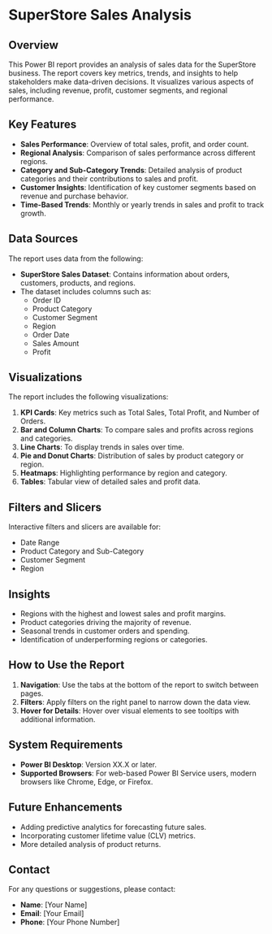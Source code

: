 # SuperStore Sales Analysis

## Overview
This Power BI report provides an analysis of sales data for the SuperStore business. The report covers key metrics, trends, and insights to help stakeholders make data-driven decisions. It visualizes various aspects of sales, including revenue, profit, customer segments, and regional performance.

## Key Features
- **Sales Performance**: Overview of total sales, profit, and order count.
- **Regional Analysis**: Comparison of sales performance across different regions.
- **Category and Sub-Category Trends**: Detailed analysis of product categories and their contributions to sales and profit.
- **Customer Insights**: Identification of key customer segments based on revenue and purchase behavior.
- **Time-Based Trends**: Monthly or yearly trends in sales and profit to track growth.

## Data Sources
The report uses data from the following:
- **SuperStore Sales Dataset**: Contains information about orders, customers, products, and regions.
- The dataset includes columns such as:
  - Order ID
  - Product Category
  - Customer Segment
  - Region
  - Order Date
  - Sales Amount
  - Profit

## Visualizations
The report includes the following visualizations:
1. **KPI Cards**: Key metrics such as Total Sales, Total Profit, and Number of Orders.
2. **Bar and Column Charts**: To compare sales and profits across regions and categories.
3. **Line Charts**: To display trends in sales over time.
4. **Pie and Donut Charts**: Distribution of sales by product category or region.
5. **Heatmaps**: Highlighting performance by region and category.
6. **Tables**: Tabular view of detailed sales and profit data.

## Filters and Slicers
Interactive filters and slicers are available for:
- Date Range
- Product Category and Sub-Category
- Customer Segment
- Region

## Insights
- Regions with the highest and lowest sales and profit margins.
- Product categories driving the majority of revenue.
- Seasonal trends in customer orders and spending.
- Identification of underperforming regions or categories.

## How to Use the Report
1. **Navigation**: Use the tabs at the bottom of the report to switch between pages.
2. **Filters**: Apply filters on the right panel to narrow down the data view.
3. **Hover for Details**: Hover over visual elements to see tooltips with additional information.

## System Requirements
- **Power BI Desktop**: Version XX.X or later.
- **Supported Browsers**: For web-based Power BI Service users, modern browsers like Chrome, Edge, or Firefox.

## Future Enhancements
- Adding predictive analytics for forecasting future sales.
- Incorporating customer lifetime value (CLV) metrics.
- More detailed analysis of product returns.

## Contact
For any questions or suggestions, please contact:
- **Name**: [Your Name]
- **Email**: [Your Email]
- **Phone**: [Your Phone Number]
